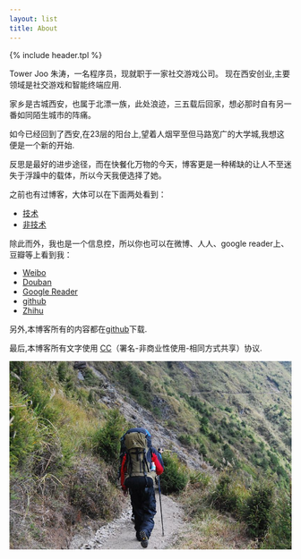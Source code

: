 ```yaml
---
layout: list
title: About
---
```


{% include header.tpl %}

Tower Joo 朱涛，一名程序员，现就职于一家社交游戏公司。 现在西安创业,主要领域是社交游戏和智能终端应用.

<stroke>家乡是古城西安，也属于北漂一族，此处浪迹，三五载后回家，想必那时自有另一番如同陌生城市的阵痛。</stroke>

如今已经回到了西安,在23层的阳台上,望着人烟罕至但马路宽广的大学城,我想这便是一个新的开始.

反思是最好的进步途径，而在快餐化万物的今天，博客更是一种稀缺的让人不至迷失于浮躁中的载体，所以今天我便选择了她。

之前也有过博客，大体可以在下面两处看到：

* <a href="http://www.cnblogs.com/mindsbook/">技术</a>
* <a href="http://blog.sina.com.cn/towerjoo">非技术</a>

除此而外，我也是一个信息控，所以你也可以在微博、人人、google reader上、豆瓣等上看到我：

* <a href="http://t.sina.com.cn/towerjoo">Weibo</a>
* <a href="http://www.douban.com/people/topman/">Douban</a>
* <a href="http://www.google.com/reader/shared/user%2F15788035003057229191%2Flabel%2F5%20star">Google Reader</a>
* <a href="http://github.com/towerjoo">github</a>
* <a href="http://zhihu.com/people/towerjoo">Zhihu</a>

另外,本博客所有的内容都在<a href="http://github.com/towerjoo/towerjoo.github.com">github</a>下载.

最后,本博客所有文字使用 <a href="http://creativecommons.org/licenses/">CC</a>（署名-非商业性使用-相同方式共享）协议.

![warking](/assets/images/walking.jpg)
